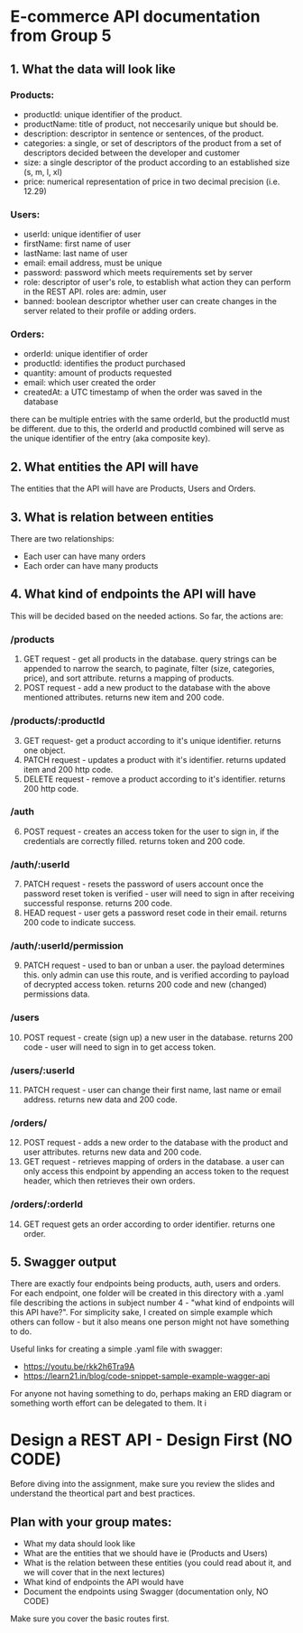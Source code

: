 # E-commerce API documentation from Group 5

## 1. What the data will look like

### Products:

- productId: unique identifier of the product.
- productName: title of product, not neccesarily unique but should be.
- description: descriptor in sentence or sentences, of the product.
- categories: a single, or set of descriptors of the product from a set of descriptors decided between the developer and customer 
- size: a single descriptor of the product according to an established size (s, m, l, xl)
- price: numerical representation of price in two decimal precision (i.e. 12.29)

### Users:

- userId: unique identifier of user
- firstName: first name of user
- lastName: last name of user
- email: email address, must be unique
- password: password which meets requirements set by server
- role: descriptor of user's role, to establish what action they can perform in the REST API. roles are: admin, user
- banned: boolean descriptor whether user can create changes in the server related to their profile or adding orders.

### Orders:

- orderId: unique identifier of order
- productId: identifies the product purchased
- quantity: amount of products requested
- email: which user created the order
- createdAt: a UTC timestamp of when the order was saved in the database

there can be multiple entries with the same orderId, but the productId must be different. due to this, the orderId and productId combined will serve as the unique identifier of the entry (aka composite key).

## 2. What entities the API will have

The entities that the API will have are Products, Users and Orders.

## 3. What is relation between entities

There are two relationships:
- Each user can have many orders
- Each order can have many products

## 4. What kind of endpoints the API will have

This will be decided based on the needed actions. So far, the actions are:

### /products

1. GET request - get all products in the database. query strings can be appended to narrow the search, to paginate, filter (size, categories, price), and sort attribute. returns a mapping of products.
2. POST request - add a new product to the database with the above mentioned attributes. returns new item and 200 code.
   
### /products/:productId

3. GET request- get a product according to it's unique identifier. returns one object.
4. PATCH request - updates a product with it's identifier. returns updated item and 200 http code.
5. DELETE request - remove a product according to it's identifier. returns 200 http code.

### /auth

6. POST request - creates an access token for the user to sign in, if the credentials are correctly filled. returns token and 200 code.

### /auth/:userId
7. PATCH request - resets the password of users account once the password reset token is verified - user will need to sign in after receiving successful response. returns 200 code.
8. HEAD request - user gets a password reset code in their email. returns 200 code to indicate success.

### /auth/:userId/permission
9. PATCH request - used to ban or unban a user. the payload determines this. only admin can use this route, and is verified according to payload of decrypted access token. returns 200 code and new (changed) permissions data. 

### /users

10. POST request - create (sign up) a new user in the database. returns 200 code - user will need to sign in to get access token.

### /users/:userId

11. PATCH request - user can change their first name, last name or email address. returns new data and 200 code.

### /orders/

12. POST request - adds a new order to the database with the product and user attributes. returns new data and 200 code.
13. GET request - retrieves mapping of orders in the database. a user can only access this endpoint by appending an access token to the request header, which then retrieves their own orders.

### /orders/:orderId

14. GET request gets an order according to order identifier. returns one order.

## 5. Swagger output

There are exactly four endpoints being products, auth, users and orders. For each endpoint, one folder will be created in this directory with a .yaml file describing the actions in subject number 4 - "what kind of endpoints will this API have?". For simplicity sake, I created on simple example which others can follow - but it also means one person might not have something to do.

Useful links for creating a simple .yaml file with swagger: 
- https://youtu.be/rkk2h6Tra9A
- https://learn21.in/blog/code-snippet-sample-example-wagger-api

For anyone not having something to do, perhaps making an ERD diagram or something worth effort can be delegated to them. It i

# Design a REST API - Design First (NO CODE)

Before diving into the assignment, make sure you review the slides and understand the theortical part and best practices.

## Plan with your group mates:

- What my data should look like
- What are the entities that we should have ie (Products and Users)
- What is the relation between these entities (you could read about it, and we will cover that in the next lectures)
- What kind of endpoints the API would have
- Document the endpoints using Swagger (documentation only, NO CODE)

Make sure you cover the basic routes first.
